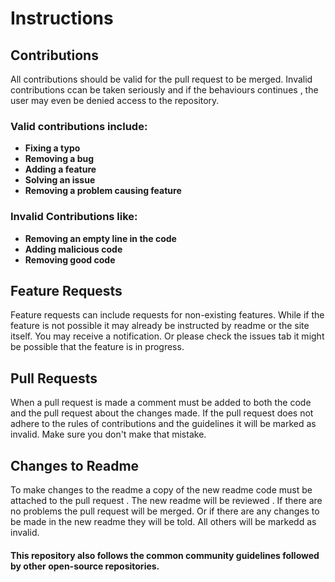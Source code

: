 # Instructions 

## Contributions 
All contributions should be valid for the pull request to be merged. Invalid contributions ccan be taken seriously and if the behaviours continues , the user may 
even be denied access to the repository.
### Valid contributions include:
- **Fixing a typo**
- **Removing a bug**
- **Adding a feature**
- **Solving an issue**
- **Removing a problem causing feature**

### Invalid Contributions like:
- **Removing an empty line in the code**
- **Adding malicious code**
- **Removing good code**

## Feature Requests
Feature requests can include requests for non-existing features. While if the feature is not possible it may already be instructed by readme or the site itself. You may receive a notification. Or please check the issues tab it might be possible that the feature is in progress.

## Pull Requests
When a pull request is made a comment must be added to both the code and the pull request about the changes made. If the pull request does not adhere to the rules of contributions and the guidelines it will be marked as invalid. Make sure you don't make that mistake.

## Changes to Readme
To make changes to the readme a copy of the new readme code must be attached to the pull request . The new readme will be reviewed . If there are no problems the pull request will be merged. Or if there are any changes to be made in the new readme they will be told. All others will be markedd as invalid.

#### This repository also follows the common community guidelines followed by other open-source repositories. 
